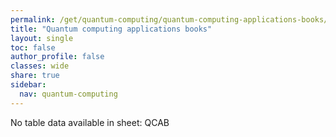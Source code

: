 ```yaml
---
permalink: /get/quantum-computing/quantum-computing-applications-books/
title: "Quantum computing applications books"
layout: single
toc: false
author_profile: false
classes: wide
share: true
sidebar:
  nav: quantum-computing
---
```


No table data available in sheet: QCAB
